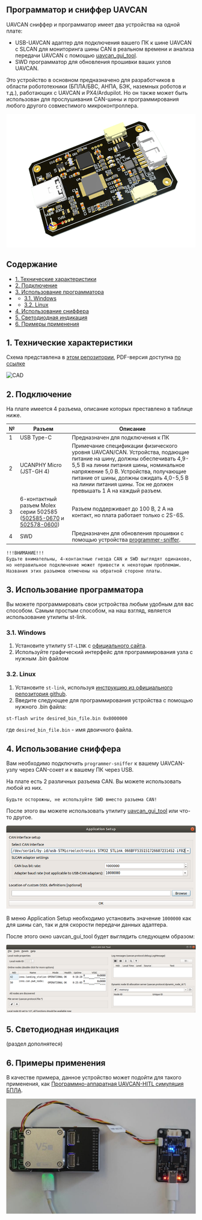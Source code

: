 ## Программатор и сниффер UAVCAN

UAVCAN сниффер и программатор имеет два устройства на одной плате:
- USB-UAVCAN адаптер для подключения вашего ПК к шине UAVCAN с SLCAN для мониторинга шины CAN в реальном времени и анализа передачи UAVCAN с помощью [uavcan_gui_tool](https://github.com/UAVCAN/gui_tool).
- SWD программатор для обновления прошивки ваших узлов UAVCAN.

Это устройство в основном предназначено для разработчиков в области робототехники (БПЛА/БВС, АНПА, БЭК, наземных роботов и т.д.), работающих с UAVCAN и PX4/Ardupilot. Но он также может быть использован для прослушивания CAN-шины и программирования любого другого совместимого микроконтроллера.

![programmer_sniffer](programmer_sniffer.png?raw=true "programmer_sniffer")

## Содержание
  - [1. Технические характеристики](#1-wire)
  - [2. Подключение](#2-wire)
  - [3. Использование программатора](#3-programmer-usage)
  - - [3.1. Windows](#31-windows)
  - - [3.2. Linux](#32-linux)
  - [4. Использование сниффера](#4-sniffer-usage)
  - [5. Светодиодная индикация](#5-led-indication)
  - [6. Примеры применения](#6-application-examples)

## 1. Технические характеристики

Схема представлена в [этом репозитории](https://github.com/sainquake/UAVCAN-Sniffer-STM-Programmer), PDF-версия доступна [по ссылке](https://github.com/sainquake/UAVCAN-Sniffer-STM-Programmer/blob/master/Project%20Outputs%20for%20CAN_SNIFFER/Output.PDF)

![CAD](https://github.com/sainquake/UAVCAN-Sniffer-STM-Programmer/blob/master/CAD/CAN_SNIFFER.JPG?raw=true "CAD")

## 2. Подключение

На плате имеется 4 разъема, описание которых преставлено в таблице ниже.

| № | Разъем | Описание |
| - | --------- | ----------- |
| 1 | USB Type-C | Предназначен для подключения к ПК |
| 2 | UCANPHY Micro (JST-GH 4) | Примечание спецификации физического уровня UAVCAN/CAN. Устройства, подающие питание на шину, должны обеспечивать 4,9-5,5 В на линии питания шины, номинальное напряжение 5,0 В. Устройства, получающие питание от шины, должны ожидать 4,0-5,5 В на линии питания шины. Ток не должен превышать 1 А на каждый разъем. |
| 3 | 6-контактный разъем Molex серии 502585 ([502585-0670](https://www.molex.com/molex/products/part-detail/pcb_receptacles/5025850670) и [502578-0600](https://www.molex.com/molex/products/part-detail/crimp_housings/5025780600)) | Разъем поддерживает до 100 В, 2 A на контакт, но плата работает только с 2S-6S. |
| 4 | SWD | Предназначен для обновления прошивки с помощью устройства [programmer-sniffer](doc/programmer_sniffer/README.md). |

```
!!!ВНИМАНИЕ!!!
Будьте внимательны, 4-контактные гнезда CAN и SWD выглядят одинаково, но неправильное подключение может привести к некоторым проблемам. Названия этих разъемов отмечены на обратной стороне платы.
```

## 3. Использование программатора

Вы можете программировать свои устройства любым удобным для вас способом. Самым простым способом, на наш взгляд, является использование утилиты st-link.

### 3.1. Windows

1. Установите утилиту `ST-LINK` с [официального сайта](https://www.st.com/en/development-tools/stsw-link004.html).
2. Используйте графический интерфейс для программирования узла с нужным .bin файлом

### 3.2. Linux

1. Установите `st-link`, используя [инструкцию из официального репозитория github](https://github.com/stlink-org/stlink#installation).
2. Введите следующее для программирования устройства с помощью нужного .bin файла:

```bash
st-flash write desired_bin_file.bin 0x8000000
```

где `desired_bin_file.bin` - имя двоичного файла.


## 4. Использование сниффера

Вам необходимо подключить `programmer-sniffer` к вашему UAVCAN-узлу через CAN-сокет и к вашему ПК через USB.

На плате есть 2 различных разъема CAN. Вы можете использовать любой из них.

```
Будьте осторожны, не используйте SWD вместо разъема CAN!
```

После этого вы можете использовать утилиту [uavcan_gui_tool](https://github.com/UAVCAN/gui_tool) или что-то другое.

![app_setup](app_setup.png?raw=true "app_setup")

В меню Application Setup необходимо установить значение `1000000` как для шины can, так и для скорости передачи данных адаптера.

После этого окно uavcan_gui_tool будет выглядить следующем образом:

![uavcan_gui_tool](uavcan_gui_tool.png?raw=true "uavcan_gui_tool")

## 5. Светодиодная индикация

(раздел дополнятеся)

## 6. Примеры применения

В качестве примера, данное устройство может подойти для такого применения, как [Программно-аппаратная UAVCAN-HITL симуляция БПЛА](https://github.com/InnopolisAero/innopolis_vtol_dynamics).

![alt text](https://github.com/InnopolisAero/innopolis_vtol_dynamics/blob/master/img/sniffer_connection.png?raw=true)
